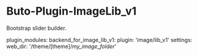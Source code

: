 # Buto-Plugin-ImageLib_v1
Bootstrap slider builder.

plugin_modules:
  backend_for_image_lib_v1:
    plugin: 'image/lib_v1'
    settings:
      web_dir: '/theme/[theme]/_my_image_folder_'
